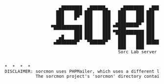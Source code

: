 <pre>
                     ▄████████  ▄██████▄     ▄████████  ▄████████   ▄▄▄▄███▄▄▄▄    ▄██████▄  ███▄▄▄▄
                    ███    ███ ███    ███   ███    ███ ███    ███ ▄██▀▀▀███▀▀▀██▄ ███    ███ ███▀▀▀██▄
                    ███    █▀  ███    ███   ███    ███ ███    █▀  ███   ███   ███ ███    ███ ███   ███
                    ███        ███    ███  ▄███▄▄▄▄██▀ ███        ███   ███   ███ ███    ███ ███   ███
                  ▀███████████ ███    ███ ▀▀███▀▀▀▀▀   ███        ███   ███   ███ ███    ███ ███   ███
                           ███ ███    ███ ▀███████████ ███    █▄  ███   ███   ███ ███    ███ ███   ███
                     ▄█    ███ ███    ███   ███    ███ ███    ███ ███   ███   ███ ███    ███ ███   ███
                   ▄████████▀   ▀██████▀    ███    ███ ████████▀   ▀█   ███   █▀   ▀██████▀   ▀█   █▀
                                            ███    ███
                                            Sorc Lab server monitoring tools. - Mackenzie Fisher


*  *  *  *
DISCLAIMER: sorcmon uses PHPMailer, which uses a different license than the sorcmon monitoring tools.
            The sorcmon project's 'sorcmon' directory contains PHPMailer code and its associated license.
</pre>